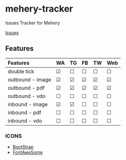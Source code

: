 # mehery-tracker
Issues Tracker for Mehery

[Issues](https://github.com/mehery-soccom/mehery-tracker/issues)



## Features

Features              | WA            | TG            |     FB        |     TW        | Web 
:-------------------- | :-------------| :-------------| :-------------| :-------------| :-------------
double tick           | &#9745;       |  &#9744;      |  &#9744;      |  &#9744;      |  &#9744;
outbound - image      | &#9745;       |  &#9745;      |  &#9745;      |  &#9745;      |  &#9745;
outbound - pdf        | &#9745;       |  &#9745;      |  &#9745;      |  &#9745;      |  &#9745;
outbound - vdo        | &#9744;       |  &#9744;      |  &#9744;      |  &#9744;      |  &#9744;
inbound - image       | &#9745;       |  &#9745;      |  &#9744;      |  &#9744;      |  &#9744;
inbound - pdf         | &#9744;       |  &#9744;      |  &#9744;      |  &#9744;      |  &#9744;
inbound - vdo         | &#9744;       |  &#9744;      |  &#9744;      |  &#9744;      |  &#9744;


### ICONS
* [BootStrap](https://icons.getbootstrap.com/)
* [FontAweSome](https://fontawesome.com/v5.15/icons?d=gallery&p=2)
